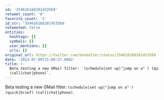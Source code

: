 ```yaml
---
id: '354616168201453569'
retweet_count: '0'
favorite_count: '2'
id_str: '354616168201453569'
retweeted: false
entities:
  hashtags: []
  symbols: []
  user_mentions: []
  urls: []
original_url: https://twitter.com/benbalter/status/354616168201453569
date: '2013-07-09T15:00:57.000Z'
title: >-
  Beta testing a new GMail filter: `(schedule|set up|"jump on a" ) (quick|brief)
  (call|chat|phone)`.
---
```


Beta testing a new GMail filter: `(schedule|set up|"jump on a" ) (quick|brief) (call|chat|phone)`.
